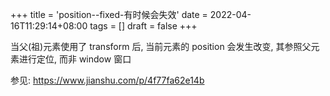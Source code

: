 +++
title = 'position--fixed-有时候会失效'
date = 2022-04-16T11:29:14+08:00
tags = []
draft = false
+++

当父(祖)元素使用了 transform 后, 当前元素的 position 会发生改变, 其参照父元素进行定位, 而非 window 窗口

参见: https://www.jianshu.com/p/4f77fa62e14b
